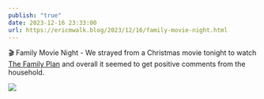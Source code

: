 ```yaml
---
publish: "true"
date: 2023-12-16 23:33:00
url: https://ericmwalk.blog/2023/12/16/family-movie-night.html
---
```


🎬 Family Movie Night - We strayed from a Christmas movie tonight to watch [The Family Plan](https://m.imdb.com/title/tt16431870/) and overall it seemed to get positive comments from the household.

![](https://ericmwalk.blog/uploads/2023/ff0a1471a0.jpg)